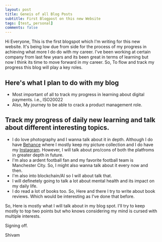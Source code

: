 ```yaml
---
layout: post
title: Geneis of all Blog Posts
subtitle: First Blogpost on this new Website 
tags: [test, personal]
comments: false
---
```


Hi Everyone, This is the first blogspot which I'm writing for this new website. It's being low due from side for the process of my progress in achieving what more I do do with my career. I've been working at certain company from last few years and its been great in terms of learning but now I think its time to move forward in my career. So, To flow and track my progress this blog will play a key roles. 

## Here's what I plan to do with my blog 
- Most important of all to track my progress in learning about digital payments. i.e., ISO20022
- Also, My journey to be able to crack a product management role. 


## Track my progress of daily new learning and talk about different interesting topics. 
- I do love photography and I wanna talk about it in depth. Although I do have [Behance](https://www.behance.net/shivamnema) where I mostly keep my picture collection and I do have my  [Instagram](https://www.instagram.com/shivamnema/). However, I will talk about pro/cons of both the platfroms in greater depth in future.
- I'm also a ardent football fan and my favorite football team is Manchester City. So, I might also wanna talk about it every now and then. 
- I'm also into blockchain/AI so I will about talk that.
- I will definetely going to talk a lot about mental health and its impact on my daily life.
- I do read a lot of books too. So, Here and there I try to write about book reviews. Which would be interesting as I've done that before. 

So, Here is mostly what I will talk about in my blog spot. I'll try to keep mostly to top two points but who knows considering my mind is cursed with multiple interests. 

Signing off.

Shivam
